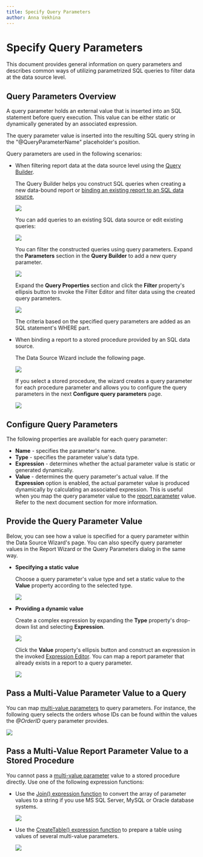 ```yaml
---
title: Specify Query Parameters
author: Anna Vekhina
---
```

# Specify Query Parameters

This document provides general information on query parameters and describes common ways of utilizing parametrized SQL queries to filter data at the data source level.

## Query Parameters Overview
A query parameter holds an external value that is inserted into an SQL statement before query execution. This value can be either static or dynamically generated by an associated expression.

The query parameter value is inserted into the resulting SQL query string in the "\@QueryParameterName" placeholder's position.

Query parameters are used in the following scenarios:

* When filtering report data at the data source level using the [Query Builder](../report-designer-tools/query-builder.md).
	
	The Query Builder helps you construct SQL queries when creating a new data-bound report or [binding an existing report to an SQL data source](bind-a-report-to-a-database.md),
	
	![](../../../images/eurd-web-query-parameters-create-query.png)
	
	You can add queries to an existing SQL data source or edit existing queries:
	
	![](../../../images/eurd-web-query-parameters-add-edit-queries.png)
	
	You can filter the constructed queries using query parameters. Expand the **Parameters** section in the **Query Builder** to add a new query parameter.
	
	![](../../../images/eurd-web-query-parameters-add-in-query-builder.png)
	
	Expand the **Query Properties** section and click the **Filter** property's ellipsis button to invoke the Filter Editor and filter data using the created query parameters.
	
	![](../../../images/eurd-web-query-parameters-in-filter-editor.png)
	
	The criteria based on the specified query parameters are added as an SQL statement's WHERE part.
	
* When binding a report to a stored procedure provided by an SQL data source.
	
	The Data Source Wizard include the following page. 
    
    ![](../../../images/eurd-web-query-parameters-select-stored-procedure.png)
    
    If you select a stored procedure, the wizard creates a query parameter for each procedure parameter and allows you to configure the query parameters in the next **Configure query parameters** page.
	
	![](../../../images/eurd-web-query-parameters-for-stored-procedure.png)

## Configure Query Parameters
The following properties are available for each query parameter:

* **Name** - specifies the parameter's name.
* **Type** - specifies the parameter value's data type.
* **Expression** - determines whether the actual parameter value is static or generated dynamically.
* **Value** - determines the query parameter's actual value. If the **Expression** option is enabled, the actual parameter value is produced dynamically by calculating an associated expression. This is useful when you map the query parameter value to the [report parameter](../use-report-parameters.md) value. Refer to the next document section for more information.

## Provide the Query Parameter Value
Below, you can see how a value is specified for a query parameter within the Data Source Wizard's page. You can also specify query parameter values in the Report Wizard or the Query Parameters dialog in the same way.

* **Specifying a static value**
	
	Choose a query parameter's value type and set a static value to the **Value** property according to the selected type.
	
	![](../../../images/eurd-web-query-parameters-static-value.png)

* **Providing a dynamic value**
	
	Create a complex expression by expanding the **Type** property's drop-down list and selecting **Expression**.
		
	![](../../../images/eurd-web-query-parameters-dynamic-expression.png)
		
	Click the **Value** property's ellipsis button and construct an expression in the invoked [Expression Editor](../report-designer-tools/expression-editor.md). You can map a report parameter that already exists in a report to a query parameter.
		
	![](../../../images/eurd-web-query-parameters-expression-editor.png)

## Pass a Multi-Value Parameter Value to a Query
You can map [multi-value parameters](../use-report-parameters/multi-value-report-parameters.md) to query parameters. 
For instance, the following query selects the orders whose IDs can be found within the values the _\@OrderID_ query parameter provides.

![](../../../images/eurd-web-query-parameters-map-to-multi-value-parameter.png)

## Pass a Multi-Value Report Parameter Value to a Stored Procedure
You cannot pass a [multi-value parameter](../use-report-parameters/multi-value-report-parameters.md) value to a stored procedure directly. Use one of the following expression functions:

* Use the [Join() expression function](../use-expressions/functions-in-expressions.md) to convert the array of parameter values to a string if you use MS SQL Server, MySQL or Oracle database systems.

	![](../../../images/eurd-web-query-parameters-join-expression-function.png)

* Use the [CreateTable() expression function](../use-expressions/functions-in-expressions.md) to prepare a table using values of several multi-value parameters.

	![](../../../images/eurd-web-query-parameters-createtable-expression-function.png)